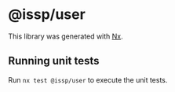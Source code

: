 # @issp/user

This library was generated with [Nx](https://nx.dev).

## Running unit tests

Run `nx test @issp/user` to execute the unit tests.

